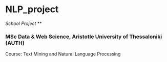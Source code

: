 # NLP_project
*School Project*
**
### MSc Data & Web Science, Aristotle University of Thessaloniki (AUTH)

Course: Text Mining and Natural Language Processing
